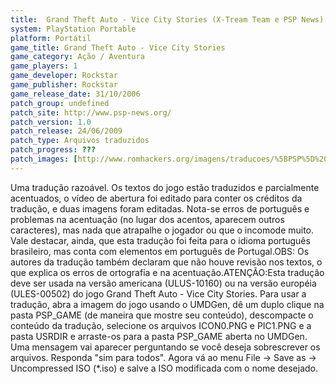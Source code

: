 ```yaml
---
title:  Grand Theft Auto - Vice City Stories (X-Tream Team e PSP News)
system: PlayStation Portable
platform: Portátil
game_title: Grand Theft Auto - Vice City Stories
game_category: Ação / Aventura
game_players: 1
game_developer: Rockstar
game_publisher: Rockstar
game_release_date: 31/10/2006
patch_group: undefined
patch_site: http://www.psp-news.org/
patch_version: 1.0
patch_release: 24/06/2009
patch_type: Arquivos traduzidos
patch_progress: ???
patch_images: [http://www.romhackers.org/imagens/traducoes/%5BPSP%5D%20Grand%20Theft%20Auto%20-%20Vice%20City%20Stories%20-%20X-Tream%20Team%20e%20PSP%20News%20-%201.jpg,http://www.romhackers.org/imagens/traducoes/%5BPSP%5D%20Grand%20Theft%20Auto%20-%20Vice%20City%20Stories%20-%20X-Tream%20Team%20e%20PSP%20News%20-%202.jpg,http://www.romhackers.org/imagens/traducoes/%5BPSP%5D%20Grand%20Theft%20Auto%20-%20Vice%20City%20Stories%20-%20X-Tream%20Team%20e%20PSP%20News%20-%203.jpg]
---
```

Uma tradução razoável. Os textos do jogo estão traduzidos e parcialmente acentuados, o vídeo de abertura foi editado para conter os créditos da tradução, e duas imagens foram editadas. Nota-se erros de português e problemas na acentuação (no lugar dos acentos, aparecem outros caracteres), mas nada que atrapalhe o jogador ou que o incomode muito. Vale destacar, ainda, que esta tradução foi feita para o idioma português brasileiro, mas conta com elementos em português de Portugal.OBS: Os autores da tradução também declaram que não houve revisão nos textos, o que explica os erros de ortografia e na acentuação.ATENÇÃO:Esta tradução deve ser usada na versão americana (ULUS-10160) ou na versão européia (ULES-00502) do jogo Grand Theft Auto - Vice City Stories. Para usar a tradução, abra a imagem do jogo usando o UMDGen, dê um duplo clique na pasta PSP_GAME (de maneira que mostre seu conteúdo), descompacte o conteúdo da tradução, selecione os arquivos ICON0.PNG e PIC1.PNG e a pasta USRDIR e arraste-os para a pasta PSP_GAME aberta no UMDGen. Uma mensagem vai aparecer perguntando se você deseja sobrescrever os arquivos. Responda "sim para todos". Agora vá ao menu File -> Save as -> Uncompressed ISO (*.iso) e salve a ISO modificada com o nome desejado.